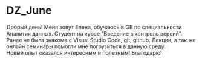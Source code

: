 # DZ_June
Добрый день! Меня зовут Елена, обучаюсь в GB по специальности Аналитик данных. Студент на курсе "Введение в контроль версий". Ранее не была знакома с Visual Studio Code, git, github. Лекции, а так же онлайн семинары помогли мне погрузиться в данную среду.   
Новый опыт оказался интересным и полезным! Благодарю!
